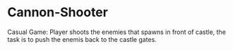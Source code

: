 # Cannon-Shooter
Casual Game: Player shoots the enemies that spawns in front of castle, the task is to push the enemis back to the castle gates. 
